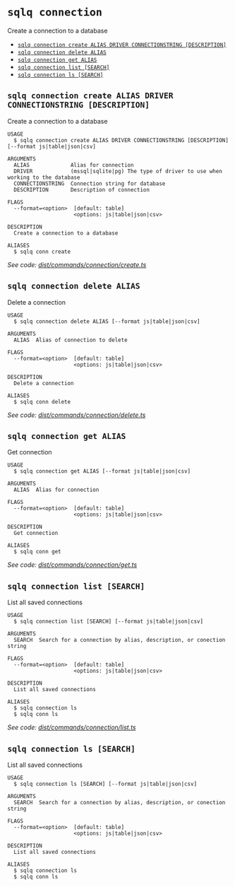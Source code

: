 `sqlq connection`
=================

Create a connection to a database

* [`sqlq connection create ALIAS DRIVER CONNECTIONSTRING [DESCRIPTION]`](#sqlq-connection-create-alias-driver-connectionstring-description)
* [`sqlq connection delete ALIAS`](#sqlq-connection-delete-alias)
* [`sqlq connection get ALIAS`](#sqlq-connection-get-alias)
* [`sqlq connection list [SEARCH]`](#sqlq-connection-list-search)
* [`sqlq connection ls [SEARCH]`](#sqlq-connection-ls-search)

## `sqlq connection create ALIAS DRIVER CONNECTIONSTRING [DESCRIPTION]`

Create a connection to a database

```
USAGE
  $ sqlq connection create ALIAS DRIVER CONNECTIONSTRING [DESCRIPTION] [--format js|table|json|csv]

ARGUMENTS
  ALIAS             Alias for connection
  DRIVER            (mssql|sqlite|pg) The type of driver to use when working to the database
  CONNECTIONSTRING  Connection string for database
  DESCRIPTION       Description of connection

FLAGS
  --format=<option>  [default: table]
                     <options: js|table|json|csv>

DESCRIPTION
  Create a connection to a database

ALIASES
  $ sqlq conn create
```

_See code: [dist/commands/connection/create.ts](https://github.com/nabeelvalley/sqlq/blob/v0.0.0/dist/commands/connection/create.ts)_

## `sqlq connection delete ALIAS`

Delete a connection

```
USAGE
  $ sqlq connection delete ALIAS [--format js|table|json|csv]

ARGUMENTS
  ALIAS  Alias of connection to delete

FLAGS
  --format=<option>  [default: table]
                     <options: js|table|json|csv>

DESCRIPTION
  Delete a connection

ALIASES
  $ sqlq conn delete
```

_See code: [dist/commands/connection/delete.ts](https://github.com/nabeelvalley/sqlq/blob/v0.0.0/dist/commands/connection/delete.ts)_

## `sqlq connection get ALIAS`

Get connection

```
USAGE
  $ sqlq connection get ALIAS [--format js|table|json|csv]

ARGUMENTS
  ALIAS  Alias for connection

FLAGS
  --format=<option>  [default: table]
                     <options: js|table|json|csv>

DESCRIPTION
  Get connection

ALIASES
  $ sqlq conn get
```

_See code: [dist/commands/connection/get.ts](https://github.com/nabeelvalley/sqlq/blob/v0.0.0/dist/commands/connection/get.ts)_

## `sqlq connection list [SEARCH]`

List all saved connections

```
USAGE
  $ sqlq connection list [SEARCH] [--format js|table|json|csv]

ARGUMENTS
  SEARCH  Search for a connection by alias, description, or conection string

FLAGS
  --format=<option>  [default: table]
                     <options: js|table|json|csv>

DESCRIPTION
  List all saved connections

ALIASES
  $ sqlq connection ls
  $ sqlq conn ls
```

_See code: [dist/commands/connection/list.ts](https://github.com/nabeelvalley/sqlq/blob/v0.0.0/dist/commands/connection/list.ts)_

## `sqlq connection ls [SEARCH]`

List all saved connections

```
USAGE
  $ sqlq connection ls [SEARCH] [--format js|table|json|csv]

ARGUMENTS
  SEARCH  Search for a connection by alias, description, or conection string

FLAGS
  --format=<option>  [default: table]
                     <options: js|table|json|csv>

DESCRIPTION
  List all saved connections

ALIASES
  $ sqlq connection ls
  $ sqlq conn ls
```
